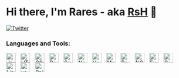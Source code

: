 # Hi there, I'm Rares - aka [RsH][website] 👋

[![Twitter](https://img.shields.io/badge/Twitter-1DA1F2?style=for-the-badge&logo=twitter&logoColor=white)](https://twitter.com/Rares_Andrei17)


<!-- ### Connect with me:

[![website](./img/globe-light.svg)](https://rares-andrei.me#gh-light-mode-only)
[![website](./img/globe-dark.svg)](https://rares-andrei.me#gh-dark-mode-only)
&nbsp;&nbsp;
[![website](./img/twitter-light.svg)](https://twitter.com/Rares_Andrei17#gh-light-mode-only)
[![website](./img/twitter-dark.svg)](https://twitter.com/Rares_Andrei17#gh-dark-mode-only)
&nbsp;&nbsp;
[![website](./img/instagram-light.svg)](https://instagram.com/Rares.Andrei17#gh-light-mode-only)
[![website](./img/instagram-dark.svg)](https://instagram.com/Rares.Andrei17#gh-dark-mode-only) -->

### Languages and Tools:

<img align="left" alt="JavaScript" width="26px" src="https://cdn.jsdelivr.net/gh/devicons/devicon/icons/javascript/javascript-original.svg" style="padding-right:10px;" />

<img align="left" alt="HTML" width="26px" src="https://cdn.jsdelivr.net/gh/devicons/devicon/icons/html5/html5-original.svg" style="padding-right:10px;" />

<img align="left" alt="CSS" width="26px" src="https://cdn.jsdelivr.net/gh/devicons/devicon/icons/css3/css3-original.svg" style="padding-right:10px;" />

<img align="left" alt="BootStrap" width="26px" src="https://cdn.jsdelivr.net/gh/devicons/devicon/icons/bootstrap/bootstrap-plain.svg" style="padding-right:10px;" />

<img align="left" alt="Sass" width="26px" src="https://cdn.jsdelivr.net/gh/devicons/devicon/icons/sass/sass-original.svg" style="padding-right:10px;" />

<img align="left" alt="Node" width="26px" src="https://cdn.jsdelivr.net/gh/devicons/devicon/icons/nodejs/nodejs-original.svg" style="padding-right:10px;" />

<img align="left" alt="Vue" width="26px" src="https://cdn.jsdelivr.net/gh/devicons/devicon/icons/vuejs/vuejs-original.svg" style="padding-right:10px;" />

<img align="left" alt="MongoDB" width="26px" src="https://cdn.jsdelivr.net/gh/devicons/devicon/icons/mongodb/mongodb-plain.svg" style="padding-right:10px;" />

<img align="left" alt="React" width="26px" src="https://cdn.jsdelivr.net/gh/devicons/devicon/icons/react/react-original.svg" style="padding-right:10px;" />

<img align="left" alt="NGINX" width="26px" src="https://cdn.jsdelivr.net/gh/devicons/devicon/icons/nginx/nginx-original.svg" style="padding-right:10px;" />

<img align="left" alt="Express" width="26px" src="https://cdn.jsdelivr.net/gh/devicons/devicon/icons/express/express-original.svg" style="padding-right:10px;" />

<img align="left" alt="C++" width="26px" src="https://cdn.jsdelivr.net/gh/devicons/devicon/icons/cplusplus/cplusplus-original.svg" style="padding-right:10px;" />

<img align="left" alt="Linux" width="26px" src="https://cdn.jsdelivr.net/gh/devicons/devicon/icons/linux/linux-plain.svg" style="padding-right:10px;" />

<img align="left" alt="vsCode" width="26px" src="https://cdn.jsdelivr.net/gh/devicons/devicon/icons/vscode/vscode-original.svg" style="padding-right:10px;" />

<img align="left" alt="Rpi" width="26px" src="https://cdn.jsdelivr.net/gh/devicons/devicon/icons/raspberrypi/raspberrypi-line.svg" style="padding-right:10px;" />



<br />
<br />


[website]: https://rares-andrei.me
[twitter]: https://twitter.com/Rares_Andrei17
[instagram]: https://instagram.com/Rares.Andrei17